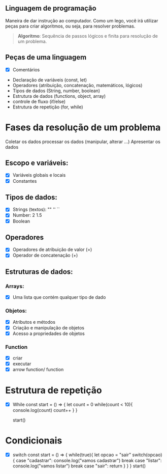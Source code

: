 ## Linguagem de programação

Maneira de dar instrução ao computador.
Como um lego, você irá utilizar peças para criar algoritmos, ou seja, para resolver problemas.
>   **Algoritmo**: Sequência de passos lógicos e finita para resolução de um problema.

## Peças de uma linguagem

- [x] Comentários
- Declaração de variáveis (const, let)
- Operadores (atribuição, concatenação, matemáticos, lógicos)
- Tipos de dados (String, number, boolean)
- Estrutura de dados (functions, object, array)
- controle de fluxo (if/else)
- Estrutura de repetição (for, while)

# Fases da resolução de um problema

Coletar os dados
processar os dados (manipular, alterar ...)
Apresentar os dados

## Escopo e variáveis:

- [x] Variáveis globais e locais
- [x] Constantes

## Tipos de dados:

- [x] Strings (textos): "" '' ``
- [x] Number: 2 1.5
- [x] Boolean

## Operadores

- [x] Operadores de atribuição de valor (=)
- [x] Operador de concatenação (+)

## Estruturas de dados:

### Arrays:

- [x] Uma lista que contém qualquer tipo de dado

### Objetos:

- [x] Atributos e métodos
- [x] Criação e manipulação de objetos
- [x] Acesso a propriedades de objetos

### Function
- [x] criar
- [x] executar
- [x] arrow function/ function

# Estrutura de repetição
- [x] While
    const start = () => {
        let count = 0
        while(count < 10){
        console.log(count)
        count++
        }
    }

    start()

# Condicionais
- [x] switch
    const start = () => {
        while(true){
            let opcao = "sair"
            switch(opcao) {
                case "cadastrar":
                    console.log("vamos cadastrar")
                    break
                case "listar":
                    console.log("vamos listar")
                    break
                case "sair":
                    return
            }
        }
    }
    start()

    